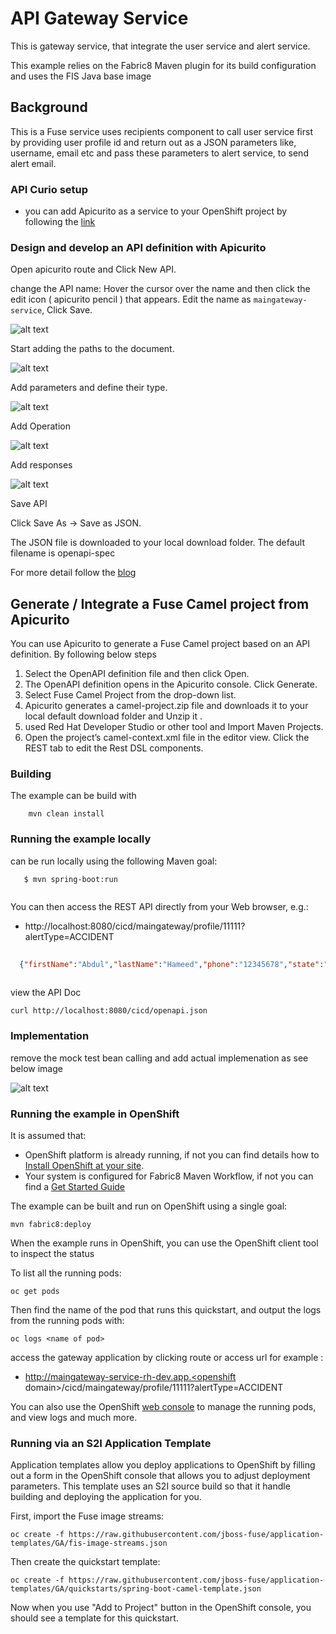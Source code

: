 # API Gateway Service


This is gateway service, that integrate the user service and alert service. 

This example relies on the Fabric8 Maven plugin for its build configuration and uses the FIS Java base image



## Background

This is a Fuse service uses recipients component to call user service first by providing user profile id and return out as a JSON parameters like, username, email etc and pass these parameters to alert service, to send alert email.

### API Curio setup 

- you can add Apicurito as a service to your OpenShift project by following the [link](/setup/adding_apicurito_as_a_service_ocp.md)
  
### Design and develop an API definition with Apicurito

Open apicurito route and Click New API.
                             
change the API name: Hover the cursor over the name and then click the edit icon (  apicurito pencil ) that appears.
Edit the name as ``maingateway-service``, Click Save.                             


 ![alt text](../images/gateway-newapi.png "Create the API (service)")

Start adding the paths to the document.

 ![alt text](../images/gateway-addpath.png "Add Path")


Add parameters and define their type.

 
  ![alt text](../images/gateway-addparams.png "Add parameters")

Add Operation

 ![alt text](../images/gateway-operation.png "Add Operation")


Add responses

 ![alt text](../images/user-response.png "Add responses")


Save API 
  
Click Save As → Save as JSON.

The JSON file is downloaded to your local download folder. The default filename is openapi-spec

For more detail follow the [blog](https://access.redhat.com/documentation/en-us/red_hat_fuse/7.2/html-single/designing_apis_with_apicurito/index#p_creating_api_create-api-definition)


##  Generate / Integrate a Fuse Camel project from Apicurito

You can use Apicurito to generate a Fuse Camel project based on an API definition. By following below steps

1. Select the OpenAPI definition file and then click Open.  
2. The OpenAPI definition opens in the Apicurito console. Click Generate.
2. Select Fuse Camel Project from the drop-down list.
3. Apicurito generates a camel-project.zip file and downloads it to your local default download folder and Unzip it .
4. used Red Hat Developer Studio or other tool and Import  Maven Projects.
5. Open the project’s camel-context.xml file in the editor view. Click the REST tab to edit the Rest DSL components.


### Building

The example can be build with

```
    mvn clean install

 ```
    
    
### Running the example locally


can be run locally using the following Maven goal:

```
   $ mvn spring-boot:run
    
```
You can then access the REST API directly from your Web browser, e.g.:

   - http://localhost:8080/cicd/maingateway/profile/11111?alertType=ACCIDENT

   
 ```json
   
   {"firstName":"Abdul","lastName":"Hameed","phone":"12345678","state":"MA","addr":"28 st town state zipcode ","email":"xyz@gmail.com"}
   
 ```
view the API Doc       
   
    curl http://localhost:8080/cicd/openapi.json
       
### Implementation 
        
remove the mock test bean calling and add actual implemenation as see below image

  ![alt text](../images/service3.png "Gateway Service")

### Running the example in OpenShift

It is assumed that:
- OpenShift platform is already running, if not you can find details how to [Install OpenShift at your site](https://docs.openshift.com/container-platform/3.3/install_config/index.html).
- Your system is configured for Fabric8 Maven Workflow, if not you can find a [Get Started Guide](https://access.redhat.com/documentation/en/red-hat-jboss-middleware-for-openshift/3/single/red-hat-jboss-fuse-integration-services-20-for-openshift/)

The example can be built and run on OpenShift using a single goal:

    mvn fabric8:deploy

When the example runs in OpenShift, you can use the OpenShift client tool to inspect the status

To list all the running pods:

    oc get pods

Then find the name of the pod that runs this quickstart, and output the logs from the running pods with:

    oc logs <name of pod>
    
access the gateway application by clicking route  or access url for example : 

- http://maingateway-service-rh-dev.app.<openshift domain>/cicd/maingateway/profile/11111?alertType=ACCIDENT
    

You can also use the OpenShift [web console](https://docs.openshift.com/container-platform/3.3/getting_started/developers_console.html#developers-console-video) to manage the
running pods, and view logs and much more.

### Running via an S2I Application Template

Application templates allow you deploy applications to OpenShift by filling out a form in the OpenShift console that allows you to adjust deployment parameters.  This template uses an S2I source build so that it handle building and deploying the application for you.

First, import the Fuse image streams:

    oc create -f https://raw.githubusercontent.com/jboss-fuse/application-templates/GA/fis-image-streams.json

Then create the quickstart template:

    oc create -f https://raw.githubusercontent.com/jboss-fuse/application-templates/GA/quickstarts/spring-boot-camel-template.json

Now when you use "Add to Project" button in the OpenShift console, you should see a template for this quickstart. 

